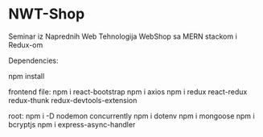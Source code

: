 # NWT-Shop
Seminar iz Naprednih Web Tehnologija WebShop sa MERN stackom i Redux-om

Dependencies:

npm install

frontend file:
npm i react-bootstrap
npm i axios
npm i redux react-redux redux-thunk redux-devtools-extension

root:
npm i -D nodemon concurrently
npm i dotenv
npm i mongoose
npm i bcryptjs
npm i express-async-handler
